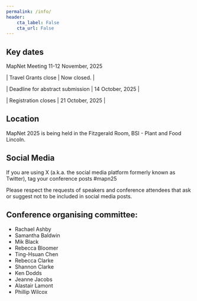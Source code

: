 ```yaml
---
permalink: /info/
header:
    cta_label: False
    cta_url: False
---
```


<span></span>

## Key dates

MapNet Meeting 11-12 November, 2025

| Travel Grants close |  Now closed. |

| Deadline for abstract submission | 14 October, 2025 |

| Registration closes | 21 October, 2025 |

<!--
| Deadline for abstract submission | 14 October, 2023 |
| Registration closes | 21 October, 2023 |
| MapNet | 22-24 November, 2023 | 
|        | Start time: 1:00pm (22/11/23) | 
|        | Finish time: 3:00pm (24/11/23) |
-->


## Location

MapNet 2025 is being held in the Fitzgerald Room, BSI - Plant and Food Lincoln.


## Social Media

If you are using X (a.k.a. the social media platform formerly known as Twitter), tag your conference posts #mapn25

Please respect the requests of speakers and conference attendees that ask or suggest not to be included in social media posts.

<!-- ## Travel -->

<!-- Wellington airport (WLG) is about 9 km to Victoria University. Taxis from the airport cost $40+ and take half an hour or so. There are also shared shuttle services which can drop you in the centre of town or at your accommodation for about $18–25, and take around an hour. The airport bus will take you to the center city, where you can transfer to a bus to VUW. -->


<!-- ## Accommodation -->

<!-- The best low cost and convenient accomodation option for MapNet 2019 is [Te Puni Village](https://www.mystudentvillage.com/nz/short-stays-newzealand/te-puni-village). Click on "Book now". Use the code MapNet2019 in the promo field after selecting the dates for your stay.-->


## Conference organising committee:
- Rachael Ashby
- Samantha Baldwin
- Mik Black
- Rebecca Bloomer
- Ting-Hsuan Chen
- Rebecca Clarke
- Shannon Clarke
- Ken Dodds
- Jeanne Jacobs
- Alastair Lamont
- Phillip Wilcox

